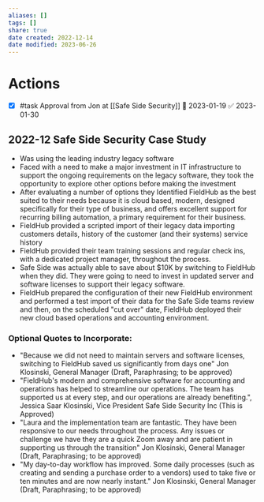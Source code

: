 ```yaml
---
aliases: []
tags: []
share: true
date created: 2022-12-14
date modified: 2023-06-26
---
```

# Actions
- [x] #task Approval from Jon at [[Safe Side Security]] 📅 2023-01-19 ✅ 2023-01-30

## 2022-12 Safe Side Security Case Study
- Was using the leading industry legacy software
- Faced with a need to make a major investment in IT infrastructure to support the ongoing requirements on the legacy software, they took the opportunity to explore other options before making the investment
- After evaluating a number of options they Identified FieldHub as the best suited to their needs because it is cloud based, modern, designed specifically for their type of business, and offers excellent support for recurring billing automation, a primary requirement for their business.
- FieldHub provided a scripted import of their legacy data importing customers details, history of the customer (and their systems) service history
- FieldHub provided their team training sessions and regular check ins, with a dedicated project manager, throughout the process.
- Safe Side was actually able to save about $10K by switching to FieldHub when they did. They were going to need to invest in updated server and software licenses to support their legacy software.
- FieldHub prepared the configuration of their new FieldHub environment and performed a test import of their data for the Safe Side teams review and then, on the scheduled "cut over" date, FieldHub deployed their new cloud based operations and accounting environment.
### Optional Quotes to Incorporate:
- "Because we did not need to maintain servers and software licenses, switching to FieldHub saved us significantly from days one" Jon Klosinski, General Manager  (Draft, Paraphrasing; to be approved)
- "FieldHub's modern and comprehensive software for accounting and operations has helped to streamline our operations. The team has supported us at every step, and our operations are already benefiting.", Jessica Saar Klosinski, Vice President Safe Side Security Inc (This is Approved)
- "Laura and the implementation team are fantastic. They have been responsive to our needs throughout the process. Any issues or challenge we have they are a quick Zoom away and are patient in supporting us through the transition" Jon Klosinski, General Manager (Draft, Paraphrasing; to be approved)
- "My day-to-day workflow has improved. Some daily processes (such as creating and sending a purchase order to a vendors) used to take five or ten minutes and are now nearly instant."  Jon Klosinski, General Manager  (Draft, Paraphrasing; to be approved)

